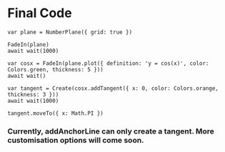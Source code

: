 # Final Code

```
var plane = NumberPlane({ grid: true })

FadeIn(plane)
await wait(1000)

var cosx = FadeIn(plane.plot({ definition: 'y = cos(x)', color: Colors.green, thickness: 5 }))
await wait()

var tangent = Create(cosx.addTangent({ x: 0, color: Colors.orange, thickness: 3 }))
await wait(1000)

tangent.moveTo({ x: Math.PI })
```

### Currently, addAnchorLine can only create a tangent. More customisation options will come soon.
